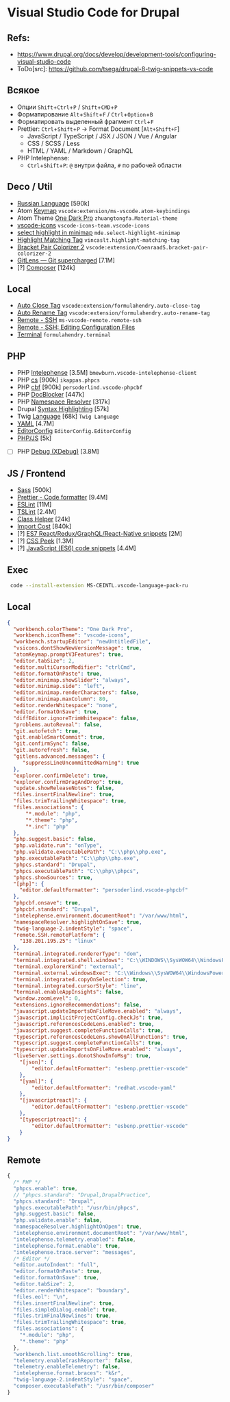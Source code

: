 # Visual Studio Code for Drupal

## Refs:
* https://www.drupal.org/docs/develop/development-tools/configuring-visual-studio-code
* ToDo[src]: https://github.com/tsega/drupal-8-twig-snippets-vs-code

## Всякое
* Опции `Shift`+`Ctrl`+`P` / `Shift`+`CMD`+`P`
* Форматирование `Alt`+`Shift`+`F` / `Ctrl`+`Option`+`B`
* Форматировать выделенный фрагмент `Ctrl`+`F`
* Prettier: `Ctrl`+`Shift`+`P` -> Format Document [`Alt+Shift+F`]
  - JavaScript / TypeScript / JSX / JSON / Vue / Angular
  - CSS / SCSS / Less
  - HTML / YAML / Markdown / GraphQL
* PHP Intelephense:
  - `Ctrl`+`Shift`+`P`: `@` внутри файла, `#` по рабочей области

## Deco / Util
* [Russian Language](https://marketplace.visualstudio.com/items?itemName=MS-CEINTL.vscode-language-pack-ru) [590k]
* Atom [Keymap](https://marketplace.visualstudio.com/items?itemName=ms-vscode.atom-keybindings) `vscode:extension/ms-vscode.atom-keybindings`
* Atom Theme [One Dark Pro](https://marketplace.visualstudio.com/items?itemName=zhuangtongfa.Material-theme) `zhuangtongfa.Material-theme`
* [vscode-icons](https://marketplace.visualstudio.com/items?itemName=vscode-icons-team.vscode-icons) `vscode-icons-team.vscode-icons`
* [select highlight in minimap](https://marketplace.visualstudio.com/items?itemName=mde.select-highlight-minimap) `mde.select-highlight-minimap`
* [Highlight Matching Tag](https://marketplace.visualstudio.com/items?itemName=vincaslt.highlight-matching-tag) `vincaslt.highlight-matching-tag`
* [Bracket Pair Colorizer 2](https://marketplace.visualstudio.com/items?itemName=CoenraadS.bracket-pair-colorizer-2) `vscode:extension/CoenraadS.bracket-pair-colorizer-2`
* [GitLens — Git supercharged](https://marketplace.visualstudio.com/items?itemName=eamodio.gitlens) [7.1M]
* [?] [Composer](https://marketplace.visualstudio.com/items?itemName=ikappas.composer) [124k]


## Local
* [Auto Close Tag](https://marketplace.visualstudio.com/items?itemName=formulahendry.auto-close-tag) `vscode:extension/formulahendry.auto-close-tag`
* [Auto Rename Tag](https://marketplace.visualstudio.com/items?itemName=formulahendry.auto-rename-tag) `vscode:extension/formulahendry.auto-rename-tag`
* [Remote - SSH](https://marketplace.visualstudio.com/items?itemName=ms-vscode-remote.remote-ssh) `ms-vscode-remote.remote-ssh`
* [Remote - SSH: Editing Configuration Files](https://marketplace.visualstudio.com/items?itemName=ms-vscode-remote.remote-ssh-edit)
* [Terminal](https://marketplace.visualstudio.com/items?itemName=formulahendry.terminal) `formulahendry.terminal`

## PHP
* PHP [Intelephense](https://marketplace.visualstudio.com/items?itemName=bmewburn.vscode-intelephense-client) [3.5M] `bmewburn.vscode-intelephense-client`
* PHP [cs](https://marketplace.visualstudio.com/items?itemName=ikappas.phpcs) [900k] `ikappas.phpcs`
* PHP [cbf](https://marketplace.visualstudio.com/items?itemName=persoderlind.vscode-phpcbf) [900k] `persoderlind.vscode-phpcbf`
* PHP [DocBlocker](https://marketplace.visualstudio.com/items?itemName=neilbrayfield.php-docblocker) [447k]
* PHP [Namespace Resolver](https://marketplace.visualstudio.com/items?itemName=MehediDracula.php-namespace-resolver) [317k]
* Drupal [Syntax Highlighting](https://marketplace.visualstudio.com/items?itemName=marcostazi.VS-code-drupal) [57k]
* Twig [Language](https://marketplace.visualstudio.com/items?itemName=mblode.twig-language) [68k] `Twig Language`
* [YAML](https://marketplace.visualstudio.com/items?itemName=redhat.vscode-yaml) [4.7M]
* [EditorConfig](https://marketplace.visualstudio.com/items?itemName=EditorConfig.EditorConfig) `EditorConfig.EditorConfig`
* [PHP/JS](https://marketplace.visualstudio.com/items?itemName=liamhammett.inline-parameters) [5k]
* [ ] PHP [Debug  (XDebug)](https://marketplace.visualstudio.com/items?itemName=felixfbecker.php-debug) [3.8M]

## JS / Frontend
* [Sass](https://marketplace.visualstudio.com/items?itemName=Syler.sass-indented) [500k]
* [Prettier - Code formatter](https://marketplace.visualstudio.com/items?itemName=esbenp.prettier-vscode) [9.4M]
* [ESLint](https://marketplace.visualstudio.com/items?itemName=dbaeumer.vscode-eslint) [11M]
* [TSLint](https://marketplace.visualstudio.com/items?itemName=ms-vscode.vscode-typescript-tslint-plugin) [2.4M]
* [Class Helper](https://marketplace.visualstudio.com/items?itemName=predrag-nikolic.php-class-helper) [24k]
* [Import Cost](https://marketplace.visualstudio.com/items?itemName=wix.vscode-import-cost) [840k]
* [?] [ES7 React/Redux/GraphQL/React-Native snippets](https://marketplace.visualstudio.com/items?itemName=dsznajder.es7-react-js-snippets) [2M]
* [?] [CSS Peek](https://marketplace.visualstudio.com/items?itemName=pranaygp.vscode-css-peek) [1.3M]
* [?] [JavaScript (ES6) code snippets](https://marketplace.visualstudio.com/items?itemName=xabikos.JavaScriptSnippets) [4.4M]

## Exec
```sh
 code --install-extension MS-CEINTL.vscode-language-pack-ru
```

## Local
```json
{
  "workbench.colorTheme": "One Dark Pro",
  "workbench.iconTheme": "vscode-icons",
  "workbench.startupEditor": "newUntitledFile",
  "vsicons.dontShowNewVersionMessage": true,
  "atomKeymap.promptV3Features": true,
  "editor.tabSize": 2,
  "editor.multiCursorModifier": "ctrlCmd",
  "editor.formatOnPaste": true,
  "editor.minimap.showSlider": "always",
  "editor.minimap.side": "left",
  "editor.minimap.renderCharacters": false,
  "editor.minimap.maxColumn": 80,
  "editor.renderWhitespace": "none",
  "editor.formatOnSave": true,
  "diffEditor.ignoreTrimWhitespace": false,
  "problems.autoReveal": false,
  "git.autofetch": true,
  "git.enableSmartCommit": true,
  "git.confirmSync": false,
  "git.autorefresh": false,
  "gitlens.advanced.messages": {
     "suppressLineUncommittedWarning": true
  },
  "explorer.confirmDelete": true,
  "explorer.confirmDragAndDrop": true,
  "update.showReleaseNotes": false,
  "files.insertFinalNewline": true,
  "files.trimTrailingWhitespace": true,
  "files.associations": {
      "*.module": "php",
      "*.theme": "php",
      "*.inc": "php"
  },
  "php.suggest.basic": false,
  "php.validate.run": "onType",
  "php.validate.executablePath": "C:\\php\\php.exe",
  "php.executablePath": "C:\\php\\php.exe",
  "phpcs.standard": "Drupal",
  "phpcs.executablePath": "C:\\php\\phpcs",
  "phpcs.showSources": true,
  "[php]": {
    "editor.defaultFormatter": "persoderlind.vscode-phpcbf"
  },
  "phpcbf.onsave": true,
  "phpcbf.standard": "Drupal",
  "intelephense.environment.documentRoot": "/var/www/html",
  "namespaceResolver.highlightOnSave": true,
  "twig-language-2.indentStyle": "space",
  "remote.SSH.remotePlatform": {
    "138.201.195.25": "linux"
  },
  "terminal.integrated.rendererType": "dom",
  "terminal.integrated.shell.windows": "C:\\WINDOWS\\SysWOW64\\WindowsPowerShell\\v1.0\\powershell.exe",
  "terminal.explorerKind": "external",
  "terminal.external.windowsExec": "C:\\Windows\\SysWOW64\\WindowsPowerShell\\v1.0\\powershell.exe",
  "terminal.integrated.copyOnSelection": true,
  "terminal.integrated.cursorStyle": "line",
  "terminal.enableAppInsights": false,
  "window.zoomLevel": 0,
  "extensions.ignoreRecommendations": false,
  "javascript.updateImportsOnFileMove.enabled": "always",
  "javascript.implicitProjectConfig.checkJs": true,
  "javascript.referencesCodeLens.enabled": true,
  "javascript.suggest.completeFunctionCalls": true,
  "typescript.referencesCodeLens.showOnAllFunctions": true,
  "typescript.suggest.completeFunctionCalls": true,
  "typescript.updateImportsOnFileMove.enabled": "always",
  "liveServer.settings.donotShowInfoMsg": true,
    "[json]": {
        "editor.defaultFormatter": "esbenp.prettier-vscode"
    },
    "[yaml]": {
        "editor.defaultFormatter": "redhat.vscode-yaml"
    },
    "[javascriptreact]": {
        "editor.defaultFormatter": "esbenp.prettier-vscode"
    },
    "[typescriptreact]": {
        "editor.defaultFormatter": "esbenp.prettier-vscode"
    }
}
```
## Remote
```js
{
  /* PHP */
  "phpcs.enable": true,
  // "phpcs.standard": "Drupal,DrupalPractice",
  "phpcs.standard": "Drupal",
  "phpcs.executablePath": "/usr/bin/phpcs",
  "php.suggest.basic": false,
  "php.validate.enable": false,
  "namespaceResolver.highlightOnOpen": true,
  "intelephense.environment.documentRoot": "/var/www/html",
  "intelephense.telemetry.enabled": false,
  "intelephense.format.enable": true,
  "intelephense.trace.server": "messages",
  /* Editor */
  "editor.autoIndent": "full",
  "editor.formatOnPaste": true,
  "editor.formatOnSave": true,
  "editor.tabSize": 2,
  "editor.renderWhitespace": "boundary",
  "files.eol": "\n",
  "files.insertFinalNewline": true,
  "files.simpleDialog.enable": true,
  "files.trimFinalNewlines": true,
  "files.trimTrailingWhitespace": true,
  "files.associations": {
    "*.module": "php",
    "*.theme": "php"
  },
  "workbench.list.smoothScrolling": true,
  "telemetry.enableCrashReporter": false,
  "telemetry.enableTelemetry": false,
  "intelephense.format.braces": "k&r",
  "twig-language-2.indentStyle": "space",
  "composer.executablePath": "/usr/bin/composer"
}
```
